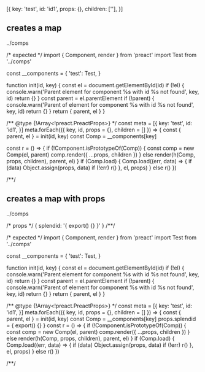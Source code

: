 [{
  key: 'test',
  id: 'id1',
  props: {},
  children: [''],
}]

## creates a map
../comps

/* expected */
import { Component, render } from 'preact'
import Test from '../comps'

const __components = {
  'test': Test,
}

function init(id, key) {
  const el = document.getElementById(id)
  if (!el) {
    console.warn('Parent element for component %s with id %s not found', key, id)
    return {}
  }
  const parent = el.parentElement
  if (!parent) {
    console.warn('Parent of element for component %s with id %s not found', key, id)
    return {}
  }
  return { parent, el  }
}

/** @type {!Array<!preact.PreactProps>} */
const meta = [{
  key: 'test',
  id: 'id1',
}]
meta.forEach(({ key, id, props = {}, children = [] }) => {
  const { parent, el } = init(id, key)
  const Comp = __components[key]

  const r = () => {
      if (!Component.isPrototypeOf(Comp)) {
        const comp = new Comp(el, parent)
        comp.render({ ...props, children })
      } else render(h(Comp, props, children), parent, el)
    }
    if (Comp.load) {
      Comp.load((err, data) => {
        if (data) Object.assign(props, data)
        if (!err) r()
      }, el, props)
    } else r()
})

/**/

## creates a map with props
../comps

/* props */
{ splendid: '{ export() {} }' }
/**/

/* expected */
import { Component, render } from 'preact'
import Test from '../comps'

const __components = {
  'test': Test,
}

function init(id, key) {
  const el = document.getElementById(id)
  if (!el) {
    console.warn('Parent element for component %s with id %s not found', key, id)
    return {}
  }
  const parent = el.parentElement
  if (!parent) {
    console.warn('Parent of element for component %s with id %s not found', key, id)
    return {}
  }
  return { parent, el  }
}

/** @type {!Array<!preact.PreactProps>} */
const meta = [{
  key: 'test',
  id: 'id1',
}]
meta.forEach(({ key, id, props = {}, children = [] }) => {
  const { parent, el } = init(id, key)
  const Comp = __components[key]
  props.splendid = { export() {} }
  const r = () => {
      if (!Component.isPrototypeOf(Comp)) {
        const comp = new Comp(el, parent)
        comp.render({ ...props, children })
      } else render(h(Comp, props, children), parent, el)
    }
    if (Comp.load) {
      Comp.load((err, data) => {
        if (data) Object.assign(props, data)
        if (!err) r()
      }, el, props)
    } else r()
})

/**/
